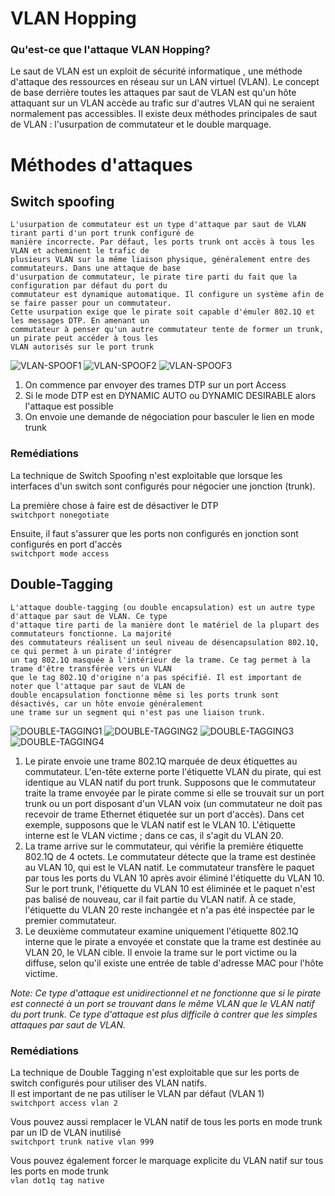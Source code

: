 # VLAN Hopping


### Qu'est-ce que l'attaque VLAN Hopping?
Le saut de VLAN est un exploit de sécurité informatique , une méthode d'attaque des ressources en réseau sur un LAN virtuel (VLAN).
Le concept de base derrière toutes les attaques par saut de VLAN est qu'un hôte attaquant sur un VLAN accède au trafic sur d'autres VLAN qui ne seraient normalement pas accessibles. Il existe deux méthodes principales de saut de VLAN : l'usurpation de commutateur et le double marquage.

# Méthodes d'attaques

## Switch spoofing

```
L'usurpation de commutateur est un type d'attaque par saut de VLAN tirant parti d'un port trunk configuré de
manière incorrecte. Par défaut, les ports trunk ont accès à tous les VLAN et acheminent le trafic de
plusieurs VLAN sur la même liaison physique, généralement entre des commutateurs. Dans une attaque de base
d'usurpation de commutateur, le pirate tire parti du fait que la configuration par défaut du port du
commutateur est dynamique automatique. Il configure un système afin de se faire passer pour un commutateur.
Cette usurpation exige que le pirate soit capable d'émuler 802.1Q et les messages DTP. En amenant un
commutateur à penser qu'un autre commutateur tente de former un trunk, un pirate peut accéder à tous les
VLAN autorisés sur le port trunk
```
![VLAN-SPOOF1](https://user-images.githubusercontent.com/83721477/163724494-9164b7ba-1691-4dd0-9bb6-a0517308f385.png)
![VLAN-SPOOF2](https://user-images.githubusercontent.com/83721477/163724627-cc972305-bf52-4102-bcdf-ff0b2532d6a2.png)
![VLAN-SPOOF3](https://user-images.githubusercontent.com/83721477/163724759-5c1c153e-a023-4428-b726-2eab1405165d.png)

1. On commence par envoyer des trames DTP sur un port Access
2. Si le mode DTP est en DYNAMIC AUTO ou DYNAMIC DESIRABLE alors l'attaque est possible
3. On envoie une demande de négociation pour basculer le lien en mode trunk

### Remédiations
La technique de Switch Spoofing n'est exploitable que lorsque les interfaces d'un switch sont configurés pour négocier une jonction (trunk).

La première chose à faire est de désactiver le DTP<br>
`switchport nonegotiate`

Ensuite, il faut s'assurer que les ports non configurés en jonction sont configurés en port d'accès<br>
`switchport mode access`

## Double-Tagging

```
L'attaque double-tagging (ou double encapsulation) est un autre type d'attaque par saut de VLAN. Ce type
d'attaque tire parti de la manière dont le matériel de la plupart des commutateurs fonctionne. La majorité
des commutateurs réalisent un seul niveau de désencapsulation 802.1Q, ce qui permet à un pirate d'intégrer
un tag 802.1Q masquée à l'intérieur de la trame. Ce tag permet à la trame d'être transférée vers un VLAN
que le tag 802.1Q d'origine n'a pas spécifié. Il est important de noter que l'attaque par saut de VLAN de
double encapsulation fonctionne même si les ports trunk sont désactivés, car un hôte envoie généralement
une trame sur un segment qui n'est pas une liaison trunk.
```
![DOUBLE-TAGGING1](https://user-images.githubusercontent.com/83721477/163726501-e83d0cf9-9498-4e44-a0c1-e65f143748ac.png)
![DOUBLE-TAGGING2](https://user-images.githubusercontent.com/83721477/163726708-1e2ad643-6e2f-41dc-a896-5f1d29d3d786.png)
![DOUBLE-TAGGING3](https://user-images.githubusercontent.com/83721477/163726750-a8888e07-da47-4653-ba69-071530a256e1.png)
![DOUBLE-TAGGING4](https://user-images.githubusercontent.com/83721477/163726808-3f579887-4a35-4b3a-850b-d104994fc5d5.png)

1. Le pirate envoie une trame 802.1Q marquée de deux étiquettes au commutateur. L'en-tête externe porte l'étiquette VLAN du pirate, qui est identique au VLAN natif du port trunk. Supposons que le commutateur traite la trame envoyée par le pirate comme si elle se trouvait sur un port trunk ou un port disposant d'un VLAN voix (un commutateur ne doit pas recevoir de trame Ethernet étiquetée sur un port d'accès). Dans cet exemple, supposons que le VLAN natif est le VLAN 10. L'étiquette interne est le VLAN victime ; dans ce cas, il s'agit du VLAN 20.
2. La trame arrive sur le commutateur, qui vérifie la première étiquette 802.1Q de 4 octets. Le commutateur détecte que la trame est destinée au VLAN 10, qui est le VLAN natif. Le commutateur transfère le paquet par tous les ports du VLAN 10 après avoir éliminé l'étiquette du VLAN 10. Sur le port trunk, l'étiquette du VLAN 10 est éliminée et le paquet n'est pas balisé de nouveau, car il fait partie du VLAN natif. À ce stade, l'étiquette du VLAN 20 reste inchangée et n'a pas été inspectée par le premier commutateur.
3. Le deuxième commutateur examine uniquement l'étiquette 802.1Q interne que le pirate a envoyée et constate que la trame est destinée au VLAN 20, le VLAN cible. Il envoie la trame sur le port victime ou la diffuse, selon qu'il existe une entrée de table d'adresse MAC pour l'hôte victime.

*Note: Ce type d'attaque est unidirectionnel et ne fonctionne que si le pirate est connecté à un port se trouvant dans le même VLAN que le VLAN natif du port trunk. Ce type d'attaque est plus difficile à contrer que les simples attaques par saut de VLAN.*

### Remédiations

La technique de Double Tagging n'est exploitable que sur les ports de switch configurés pour utiliser des VLAN natifs.<br>
Il est important de ne pas utiliser le VLAN par défaut (VLAN 1)<br>
`switchport access vlan 2`

Vous pouvez aussi remplacer le VLAN natif de tous les ports en mode trunk par un ID de VLAN inutilisé<br>
`switchport trunk native vlan 999`

Vous pouvez également forcer le marquage explicite du VLAN natif sur tous les ports en mode trunk<br>
`vlan dot1q tag native`
